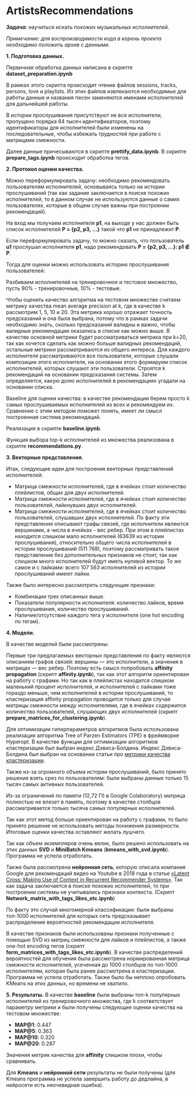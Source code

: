 # ArtistsRecommendations

***Задача***: научиться искать похожих музыкальных исполнителей.

*Примечание: для воспроизводимости кода в корень проекта необходимо положить архив с данными.*

**1. Подготовка данных.**

Первичная обработка данных написана в скрипте **dataset_preparation.ipynb**

В рамках этого скрипта происходит чтение файлов sessions, tracks, persons, love и playlists. Из этих файлов извлекаются необходимые для работы данные и названия песен заменяются именами исполнителей для дальнейшей работы.

В истории прослушивания присутствуют не все исполнители, пропущено порядка 84 тысяч идентификаторов, поэтому идентификаторы для исполнителей были изменены на последовательные, чтобы избежать трудностей при работе с матрицами смежности.

Далее данные причесываются в скрипте **prettify_data.ipynb**.
В скрипте **prepare_tags.ipynb** происходит обработка тегов.

**2. Протокол оценки качества.**

Можно переформулировать задачу: необходимо рекомендовать пользователям исполнителей, основываясь только на истории прослушиваний (так как задание заключается в поиске похожих исполнителей, то в данном случае не используются данные о самих пользователях, которые в общем случае важны при построении рекомендаций).

На вход мы получаем исполнителя **p1**, на выходе у нас должен быть список исполнителей **P = {p2, p3, …}** такой что **p1** не принадлежит **P**.

Если переформулировать задачу, то можно сказать, что пользователь **u1** прослушал исполнителя **p1**, надо рекомендовать **P = {p2, p3, …}: p1 &notin; P**.

Тогда для оценки можно использовать историю прослушивания пользователей:

Разбиваем исполнителей на тренировочное и тестовое множество, пусть 90% - тренировочные, 10% - тестовые.

Чтобы оценить качество алгоритма на тестовом множестве считаем метрику качества mean average precision at k, где в качестве k рассмотрим 1, 5, 10 и 20. Эта метрика хорошо отражает точность предсказаний и она была выбрана, потому что в рамках задачи необходимо знать, сколько предсказаний валидны и важно, чтобы валидные рекомендации оказались в списке как можно выше.
В качестве основной метрики будет рассматриваться метрика при k=20, так как хочется сделать как можно больше валидных рекомендаций, остальные метрики рассматриваются из общего интереса.
Для каждого исполнителя рассматриваются все пользователи, которые слушали композиции этого исполнителя, на основании этого формируем список исполнителей, которых слушают эти пользователи. 
Строятся k рекомендаций на основании предсказания системы. 
Затем определяется, какую долю исполнителей в рекомендациях угадали на основании списка.

Baseline для оценки качества: в качестве рекомендации берем просто k самых прослушиваемых исполнителей из всех и рекомендуем их. Сравнение с этим методом поможет понять, имеет ли смысл построенная система рекомендаций.

Реализация в скрипте **baseline.ipynb**. 

Функция выбора top-k исполнителей из множества реализована в скрипте **recommendations.py**.

**3. Векторные представления.**

Итак, следующие идеи для построения векторных представлений исполнителей:
* Матрица смежности исполнителей, где в ячейках стоит количество плейлистов, общих для двух исполнителей.
* Матрица смежности исполнителей, где в ячейках стоит количество пользователей, лайкнувших двух исполнителей.
* Матрица смежности исполнителей, где в ячейках стоит количество пользователей, слушавших двух исполнителей.
По факту эти представления описывают графы связей, где исполнители являются вершинами, а числа в ячейках - вес ребер.
При этом в плейлистах находится слишком мало исполнителей (63639 из истории прослушивания), относительно общего числа исполнителей в истории прослушиваний (511 768), поэтому рассматривать такое представление без дополнительных признаков не стоит, так как слишком много исполнителей будут иметь нулевой вектор.
То же самое и с лайками: всего 107 563 исполнителей из истории прослушиваний имеют лайки.

Также было интересно рассмотреть следующие признаки:
* Комбинации трех описанных выше.
* Показатели популярности исполнителя: количество лайков, время прослушивания, количество прослушиваний.
* Наличие/отсутствие каждого тега у исполнителя (one hot encoding по тегам).

**4. Модели.**

В качестве моделей были рассмотрены:

Первые три предлагаемых векторных представления по факту являются описанием графов связей: вершины — это исполнители, а значения в матрицах — вес ребер. Поэтому есть смысл попробовать **affinity propagation** (скрипт **affinity.ipynb**), так как этот алгоритм ориентирован на работу с графами. Но так как в плейлистах находится слишком маленький процент исполнителей, и исполнителей с лайками тоже гораздо меньше, чем исполнителей в истории прослушиваний, то кластеризация affinity propagation проводится только для случая матрицы смежности между исполнителями, где в ячейках содержится количество пользователей, слушающих двух исполнителей (скрипт **prepare_matrices_for_clustering.ipynb**).

Для оптимизации гиперпараметров алгоритмов была использована реализация алгоритма Tree of Parzen Estimators (TPE) в фреймворке Hyperopt. В качестве функции для оптимизации алгоритмов кластеризации был выбран индекс Дэвиса-Болдина. 
Индекс Дэвиса-Болдина был выбран на основании статьи про [метрики качества кластеризации](https://neerc.ifmo.ru/wiki/index.php?title=%D0%9E%D1%86%D0%B5%D0%BD%D0%BA%D0%B0_%D0%BA%D0%B0%D1%87%D0%B5%D1%81%D1%82%D0%B2%D0%B0_%D0%B2_%D0%B7%D0%B0%D0%B4%D0%B0%D1%87%D0%B5_%D0%BA%D0%BB%D0%B0%D1%81%D1%82%D0%B5%D1%80%D0%B8%D0%B7%D0%B0%D1%86%D0%B8%D0%B8#.D0.92.D0.BD.D1.83.D1.82.D1.80.D0.B5.D0.BD.D0.BD.D0.B8.D0.B5_.D0.BC.D0.B5.D1.80.D1.8B_.D0.BE.D1.86.D0.B5.D0.BD.D0.BA.D0.B8_.D0.BA.D0.B0.D1.87.D0.B5.D1.81.D1.82.D0.B2.D0.B0).

Также из-за огромного объема истории прослушиваний, было принято решение взять срез по пользователям: были выбраны данные только 15 тысяч самых активных пользователей.

Из-за ограничений по памяти (12,72 Гб в Google Colaboratory) матрица полностью не влезет в память, поэтому в качестве столбцов рассматривается только тысяча самых популярных исполнителей.

Так как этот метод больше ориентирован на работу с графами, то было принято решение не использовать методы понижения размерности.
Итоговые оценки качества оставляют желать лушчего.

Так как объем экземпляров очень велик, было решено использовать на этих данных **SVD** и **MiniBatch Kmeans** (**kmeans_with_svd.ipynb**).
Программа не успела отработать.

Также была рассмотрена **нейронная сеть**, которую описала компания Google для рекомендаций видео на Youtube в 2018 года в статье [«Latent Cross: Making Use of Context in Recurrent Recommender Systems»](https://static.googleusercontent.com/media/research.google.com/ru//pubs/archive/46488.pdf). Так как задача заключается в поиске похожих исполнителей, то при построении системы не учитывались признаки контекста. (Скрипт **Network_matrix_with_tags_likes_etc.ipynb**)

По факту это случай многомерной классификации: были выбраны топ-1000 исполнителей для которых сеть предсказывает распределение вероятностей рекомендации исполнителя.

В качестве признаков были использованы признаки полученные с помощью SVD из матриц смежности для лайков и плейлистов, а также one-hot encoding тегов (скрипт **form_matrices_with_tags_likes_etc.ipynb**). В качестве распределений вероятностей для обучения была рассмотрена нормированная матрица смежности исполнителей, усеченная до 1000 столбцов по топ-1000 исполнителям, которая была ранее рассмотрена в кластеризации.
Программа не успела отработать.
Также было бы неплохо опробовать KMeans на этих данных, но времени не хватило.

**5. Результаты.**
В качестве **baseline** были выбраны топ-k популярных исполнителей из тренировочного множества, где k соответствует параметру метрики и были получены следующие оценки качества на тестовом множестве:

* **МАР@1**: 0.447
* **МАР@5**: 0.363
* **МАР@10**: 0.320
* **МАР@20**: 0.287

Значения метрик качества для **affinity** слишком плохи, чтобы сравнивать.

Для **Kmeans** и **нейронной сети** результаты не были получены (для Kmeans программа не успела завершить работу до дедлайна, в нейросети есть неочевидная ошибка).

